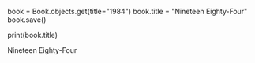 book = Book.objects.get(title="1984")
book.title = "Nineteen Eighty-Four"
book.save()

print(book.title)

Nineteen Eighty-Four
